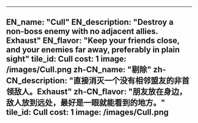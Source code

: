 ---

EN_name: "Cull"
EN_description: "Destroy a non-boss enemy with no adjacent allies. Exhaust"
EN_flavor: "Keep your friends close, and your enemies far away, preferably in plain sight"
tile_id: Cull
cost: 1
image: /images/Cull.png
zh-CN_name: "剔除"
zh-CN_description: "直接消灭一个没有相邻盟友的非首领敌人。Exhaust"
zh-CN_flavor: "朋友放在身边，敌人放到远处，最好是一眼就能看到的地方。"
tile_id: Cull
cost: 1
image: /images/Cull.png
---